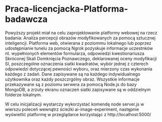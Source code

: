 # Praca-licencjacka-Platforma-badawcza

Powyższy projekt miał na celu zaprojektowanie platformy webowej na rzecz badania: Analiza percepcji obrazów modyfikowanych za pomocą sztucznej inteligencji. Platforma web, otwierana z poziommu lokalnego lub poprzez udostępnianie tunelu za pomocą Ngrok pozyskuje informacje uczestnków nt. wypełnionych elementów formularza, odpowiedzi kwestionariusza Skróconej Skali Domknięcia Poznawczego, deklarowanej oceny modyfikacji SI, poszczególne oznaczenia siatki kwadratów, wybór jednej z czterech odpowiedzi dotyczącej pewności wyboru, oraz mierzony czas wykonania każdego z zadań. Dane zapisywane są na każdego indywidualnego użytkownika oraz każdy poszczrgólny obraz. Wszystkie informacje przekazywane są z poziomu serwera za pomocą Node.js do bazy MongoDB, a zrzuty ekranu oznaczeń siatki zapisywane są w oddzielnym folderze lokalnym.

W celu inicjalizacji wystarczy wykorzystać komendę node server.js w wierszu poleceń wewnątrz ścieżki ai-image-experiment, następnie wyświetlić platformę w przeglądarce korzystając z http://localhost:5000/
